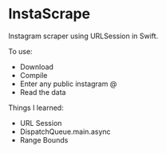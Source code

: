 # InstaScrape
Instagram scraper using URLSession in Swift.

To use: 
- Download
- Compile
- Enter any public instagram @
- Read the data

Things I learned:
- URL Session
- DispatchQueue.main.async
- Range Bounds
